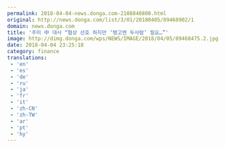 ```yaml
---
permalink: 2018-04-04-news.donga.com-2108840800.html
original: http://news.donga.com/list/3/01/20180405/89468902/1
domain: news.donga.com
title: '주미 中 대사 “협상 선호 하지만 ‘탱고엔 두사람’ 필요…”'
image: http://dimg.donga.com/wps/NEWS/IMAGE/2018/04/05/89468475.2.jpg
date: 2018-04-04 23:25:18
category: finance
translations: 
 - 'en'
 - 'es'
 - 'de'
 - 'ru'
 - 'ja'
 - 'fr'
 - 'it'
 - 'zh-CN'
 - 'zh-TW'
 - 'ar'
 - 'pt'
 - 'hy'
---
```


